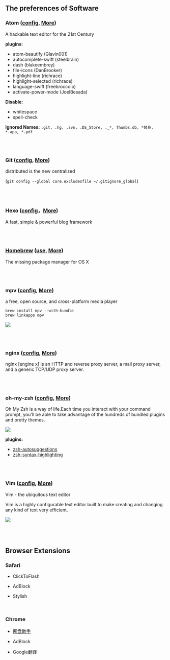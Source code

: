 ## The preferences of Software


### Atom ([config](https://github.com/ykqmain/Preference/tree/master/Atom), [More](https://atom.io))

A hackable text editor for the 21st Century

**plugins:**
* atom-beautify (Glavin001)
* autocomplete-swift (steelbrain)
* dash (blakeembrey)
* file-icons (DanBrooker)
* highlight-line (richrace)
* highlight-selected (richrace)
* language-swift (freebroccolo)
* activate-power-mode (JoelBesada)

**Disable:**
* whitespace
* spell-check

**Ignored Names:**
`.git, .hg, .svn, .DS_Store, ._*, Thumbs.db, *替身, *.app, *.pdf`

<br><br>


### Git ([config](https://github.com/ykqmain/Preference/tree/master/Git), [More](https://git-scm.com))

distributed is the new centralized

(`git config --global core.excludesfile ~/.gitignore_global`)

<br><br>


### Hexo ([config](https://github.com/ykqmain/Preference/tree/master/Hexo)，[More](https://hexo.io))

A fast, simple & powerful blog framework

<br><br>


### <u>Homebrew</u> ([use](https://github.com/ykqmain/Preference/tree/master/brew), [More](http://brew.sh/index_zh-cn.html))


The missing package manager for OS X

<br><br>


### mpv ([config](https://github.com/ykqmain/Preference/tree/master/mpv), [More](https://mpv.io))

a free, open source, and cross-platform media player

```
brew install mpv --with-bundle
brew linkapps mpv
```

![](https://github.com/ykqmain/Preference/blob/master/picture/TheLittlePrince.png)

<br><br>


### nginx ([config](https://github.com/ykqmain/Preference/blob/master/nginx/nginx.conf), [More](https://nginx.org/en/))

nginx [engine x] is an HTTP and reverse proxy server, a mail proxy server, and a generic TCP/UDP proxy server.

<br><br>


### oh-my-zsh ([config](https://github.com/ykqmain/Preference/tree/master/oh-my-zsh), [More](https://github.com/robbyrussell/oh-my-zsh))

Oh My Zsh is a way of life.Each time you interact with your command prompt, you'll be able to take advantage of the hundreds of bundled plugins and pretty themes. 

![](https://github.com/ykqmain/Preference/blob/master/picture/zsh.png)

**plugins:**
* [zsh-autosuggestions](https://github.com/zsh-users/zsh-autosuggestions)
* [zsh-syntax-highlighting](https://github.com/zsh-users/zsh-syntax-highlighting)

<br><br>


### Vim ([config](https://github.com/ykqmain/Preference/blob/master/Vim/.vimrc), [More](http://www.vim.org))

Vim - the ubiquitous text editor

Vim is a highly configurable text editor built to make creating and changing any kind of text very efficient.

![](https://github.com/ykqmain/Preference/blob/master/picture/vim.png)

<br><br>


## Browser Extensions

### Safari

* ClickToFlash

* AdBlock

* Stylish

<br>

### Chrome

* [网盘助手](https://github.com/acgotaku/BaiduExporter)

* AdBlock

* Google翻译